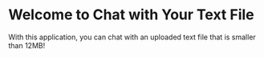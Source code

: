 # Welcome to Chat with Your Text File

With this application, you can chat with an uploaded text file that is smaller than 12MB!
